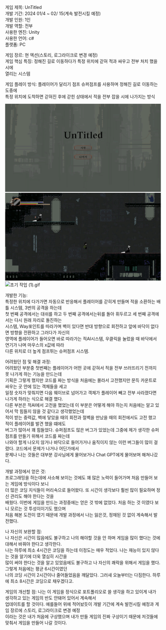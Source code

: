 게임 제목: UnTitled  
개발 기간: 2024 01/4 ~ 02/ 15(계속 발전시킬 예정)  
개발 인원: 1인  
개발 역할: 전부  
사용한 엔진: Unity  
사용한 언어: c#  
플랫폼: PC  
  
게임 장르: 현 엑션(스토리, 로그라이크로 변경 예정)  
게임 핵심 특징: 정해진 길로 이동하다가 특정 위치에 갇혀 적과 싸우고 전부 처치 했을 시에  
열리는 시스템  
  
게임 플레이 방식: 플레이어가 달리기 점프 슈퍼점프를 사용하며 정해진 길로 이동하는 도중에   
특정 위치에 도착하면 갇혀진 후에 갇힌 상태에서 적을 전부 잡을 시에 나가지는 방식  
  
![img_1.png](img_1.png)  
![img.png](img.png)  
![초기 작업 (1).gif](../Downloads/%EC%B4%88%EA%B8%B0%20%EC%9E%91%EC%97%85%20%281%29.gif)  
  
개발한 기능:  
특정한 위치에 다가가면 자동으로 반응해서 플레이어를 갇히게 만들며 적을 소환하는 배틀 시스템, 3번의 공격을 하는데  
첫 번째 공격에서는 대쉬를 하고 두 번째 공격에서는뒤를 돌아 휘두르고 세 번째 공격에서는 다시 원래 자리로 돌진하는  
시스템, Way포인트를 따라가며 벽이 있다면 반대 방향으로 회전하고 앞에 바닥이 없다면 방향을 전환하고 그러다가 자신의  
영역에 플레이어가 들어오면 바로 따라가는 적AI시스템, 우클릭을 눌렀을 때 바닥에서 연기가 나며 마우스의 x값에 따라  
다른 위치로 더 높게 점프뛰는 슈퍼점프 시스템.  
  
어려웠던 점 및 해결 과정:  
어려웠던 부분중 첫번째는 플레이어가 어떤 곳에 갇혀서 적을 전부 쓰러뜨리기 전까지 못 나가게 하는 기능을 만드는데  
기획은 그렇게 했지만 코드를 짜는 방식을 처음에는 몰라서 고전했지만 문득 카운트로 싸우는 곳 안에 있는 객체들을 세고  
일정 숫자가 맞춰지면 다음 웨이브로 넘어가고 객체가 플레이어 빼고 전부 사라졌다면 나가게 하라는 식으로 해결 했다.  
다른 부븐은 적AI에서 고전을 했었는데 이 부분은 어떻게 해야 하는지 처음에는 알고 있어서 막 힘들지  않을 것 같다고 생각했었는데  
적이 받는 중력값, 벽에 닿았을 때의 회전과 절벽을 만났을 때의 회전에서도 고전 했고 적이 플레이어를 발견 했을 떄에도  
버그가 많아서 꽤 힘들었다. 슈퍼점프도 많은 버그가 있었는데 그중에 제가 생각한 슈퍼점프를 만들기 위해서 코드를 짜는데  
나와야 할게 나오지 않거나 바닥으로 들어가거나 움직이지 않는 이런 버그들이 많이 걸렸다. 코드에서 문제가 나거나 어딘가에서  
문제나 나는 것들은 대부분 강사님에게 물어보거나 Chat GPT에게 물어보며 해쳐나갔다.  
  
개발 과정에서 얻은 것:  
프로그래밍을 하는데에 사소해 보이는 것에도 꽤 많은 노력이 들어가며 처음 만들어 보는 게임에 방식이다 보니  
더 많은 코딩 지식들이 머리속으로 들어왔다. 또 시간이 생각보다 훨씬 많이 필요하며 정신 관리도 해야 한다는 것을  
배웠다. 이번에 게임을 만드는 과정중에는 얻은 것 밖에 없었다. 처음 하는 것 이였다 보니 모르는 것 투성이이기도 했으며  
처음 해본 도전이 였기 때문에 개발 과정에서 나는 잃은것, 정채된 것 없이 계속해서 발전했다.  
  
나 자신의 보완할 점:  
나 자신은 시간이 많음에도 불구하고 나의 해야할 것을 안 하며 게임을 많이 했다는 것에 대해서 바꿔야 한다고 생각한다.  
나는 하루에 최소 4시간은 코딩을 하는데 이정도는 매우 적었다. 나는 재능이 있지 않다는 것을 알기에 더욱 열심히 시간을  
많이 써야 한다는 것을 알고 있었음에도 불구하고 나 자신의 쾌락을 위해서 게임을 했다. 그렇게 처음에는 평균 6시간이였던  
나의 코딩 시간이 2시간이나 줄어들었음을 깨달았다. 그러새 오늘부터는 다짐한다. 하루에 최소 8시간은 코딩으로 채우겠다고.  

게임의 개선할 점: 나는 이 게임을 정식으로 포트폴리오로 쓸 생각을 하고 있이게 내가 생각하고 있는 게임의 반도 안돼어 있어서 계속해서  
업데이트를 할 것이다. 예를들어 위에 적어놨듯이 개발 기간에 계속 발전시킬 예정과 게임 장르에 스토리, 로그라이크로 변경 예정  
이라는 것은 내가 처음에 구상했으며 내가 만들 게임의 진짜 구상이기 때문에 저것들에 맞춰서 게임을 만들어 나갈 것이다.  
    
    


    
    
    




